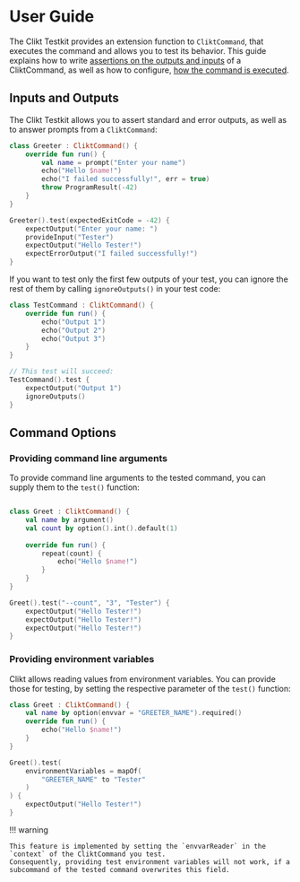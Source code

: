 # User Guide

The Clikt Testkit provides an extension function to `CliktCommand`, that executes the command and allows you to test its behavior.
This guide explains how to write [assertions on the outputs and inputs](#inputs-and-outputs) of a CliktCommand, as well as how to configure, [how the command is executed](#command-options).

## Inputs and Outputs
The Clikt Testkit allows you to assert standard and error outputs, as well as to answer prompts from a `CliktCommand`:

```kotlin
class Greeter : CliktCommand() {
    override fun run() {
        val name = prompt("Enter your name")
        echo("Hello $name!")
        echo("I failed successfully!", err = true)
        throw ProgramResult(-42)
    }
}

Greeter().test(expectedExitCode = -42) {
    expectOutput("Enter your name: ")
    provideInput("Tester")
    expectOutput("Hello Tester!")
    expectErrorOutput("I failed successfully!")
}
```

If you want to test only the first few outputs of your test, you can ignore the rest of them by calling `ignoreOutputs()` in your test code:
```kotlin
class TestCommand : CliktCommand() {
    override fun run() {
        echo("Output 1")
        echo("Output 2")
        echo("Output 3")
    }
}

// This test will succeed:
TestCommand().test {
    expectOutput("Output 1")
    ignoreOutputs()
}
```

## Command Options
### Providing command line arguments
To provide command line arguments to the tested command, you can supply them to the `test()` function:

```kotlin

class Greet : CliktCommand() {
    val name by argument()
    val count by option().int().default(1)
    
    override fun run() {
        repeat(count) {
            echo("Hello $name!")
        }
    }
}

Greet().test("--count", "3", "Tester") {
    expectOutput("Hello Tester!")
    expectOutput("Hello Tester!")
    expectOutput("Hello Tester!")
}
```

### Providing environment variables
Clikt allows reading values from environment variables.
You can provide those for testing, by setting the respective parameter of the `test()` function:
````kotlin
class Greet : CliktCommand() {
    val name by option(envvar = "GREETER_NAME").required()
    override fun run() {
        echo("Hello $name!")
    }
}

Greet().test(
    environmentVariables = mapOf(
        "GREETER_NAME" to "Tester"
    )
) {
    expectOutput("Hello Tester!")
}
````

!!! warning

    This feature is implemented by setting the `envvarReader` in the `context` of the CliktCommand you test.
    Consequently, providing test environment variables will not work, if a subcommand of the tested command overwrites this field.